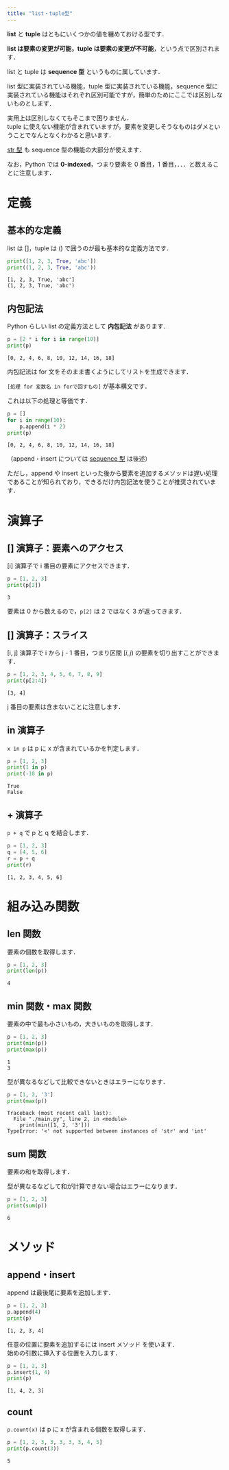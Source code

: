 ```yaml
---
title: "list・tuple型"
---
```


**list** と **tuple** はともにいくつかの値を纏めておける型です．

**list は要素の変更が可能，tuple は要素の変更が不可能**，という点で区別されます．

list と tuple は **sequence 型** というものに属しています．

list 型に実装されている機能，tuple 型に実装されている機能，sequence 型に実装されている機能はそれぞれ区別可能ですが，簡単のためにここでは区別しないものとします．

実用上は区別しなくてもそこまで困りません．  
tuple に使えない機能が含まれていますが，要素を変更しそうなものはダメということでなんとなくわかると思います．

[str 型](/computer-science/python/type/str) も sequence 型の機能の大部分が使えます．

なお，Python では **0-indexed**，つまり要素を 0 番目，1 番目，．．．と数えることに注意します．

# 定義

## 基本的な定義

list は []，tuple は () で囲うのが最も基本的な定義方法です．

~~~code:main.py
print([1, 2, 3, True, 'abc'])
print((1, 2, 3, True, 'abc'))
~~~

~~~code:output
[1, 2, 3, True, 'abc']
(1, 2, 3, True, 'abc')
~~~

## 内包記法

Python らしい list の定義方法として **内包記法** があります．

~~~code:main.py
p = [2 * i for i in range(10)]
print(p)
~~~

~~~code:output
[0, 2, 4, 6, 8, 10, 12, 14, 16, 18]
~~~

内包記法は for 文をそのまま書くようにしてリストを生成できます．

`[処理 for 変数名 in forで回すもの]` が基本構文です．

これは以下の処理と等価です．

~~~code:main.py
p = []
for i in range(10):
    p.append(i * 2)
print(p)
~~~

~~~code:output
[0, 2, 4, 6, 8, 10, 12, 14, 16, 18]
~~~

（append・insert については [sequence 型](/computer-science/python/type/sequence) は後述）

ただし，append や insert といった後から要素を追加するメソッドは遅い処理であることが知られており，できるだけ内包記法を使うことが推奨されています．

# 演算子

## [] 演算子：要素へのアクセス

[i] 演算子で i 番目の要素にアクセスできます．

~~~code:main.py
p = [1, 2, 3]
print(p[2])
~~~

~~~code:output
3
~~~

要素は 0 から数えるので，`p[2]` は 2 ではなく 3 が返ってきます．

## [] 演算子：スライス

[i, j] 演算子で i から j - 1 番目，つまり区間 $[i, j)$ の要素を切り出すことができます．

~~~code:main.py
p = [1, 2, 3, 4, 5, 6, 7, 8, 9]
print(p[2:4])
~~~

~~~code:output
[3, 4]
~~~

j 番目の要素は含まないことに注意します．

## in 演算子

`x in p` は p に x が含まれているかを判定します．

~~~code:main.py
p = [1, 2, 3]
print(1 in p)
print(-10 in p)
~~~

~~~code:output
True
False
~~~

## + 演算子

`p + q` で p と q を結合します．

~~~code:main.py
p = [1, 2, 3]
q = [4, 5, 6]
r = p + q
print(r)
~~~

~~~code:output
[1, 2, 3, 4, 5, 6]
~~~

# 組み込み関数

## len 関数

要素の個数を取得します．

~~~code:main.py
p = [1, 2, 3]
print(len(p))
~~~

~~~code:output
4
~~~

## min 関数・max 関数

要素の中で最も小さいもの，大きいものを取得します．

~~~code:main.py
p = [1, 2, 3]
print(min(p))
print(max(p))
~~~

~~~code:output
1
3
~~~

型が異なるなどして比較できないときはエラーになります．

~~~code:main.py
p = [1, 2, '3']
print(max(p))
~~~

~~~code:output
Traceback (most recent call last):
  File "./main.py", line 2, in <module>
    print(min([1, 2, '3']))
TypeError: '<' not supported between instances of 'str' and 'int'
~~~

## sum 関数

要素の和を取得します．

型が異なるなどして和が計算できない場合はエラーになります．

~~~code:main.py
p = [1, 2, 3]
print(sum(p))
~~~

~~~code:output
6
~~~

# メソッド

## append・insert

append は最後尾に要素を追加します．

~~~code:main.py
p = [1, 2, 3]
p.append(4)
print(p)
~~~

~~~code:output
[1, 2, 3, 4]
~~~

任意の位置に要素を追加するには insert メソッド を使います．  
始めの引数に挿入する位置を入力します．

~~~code:main.py
p = [1, 2, 3]
p.insert(1, 4)
print(p)
~~~

~~~code:output
[1, 4, 2, 3]
~~~

## count

`p.count(x)` は p に x が含まれる個数を取得します．

~~~code:main.py
p = [1, 2, 3, 3, 3, 3, 3, 4, 5]
print(p.count(3))
~~~

~~~code:output
5
~~~
